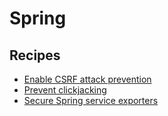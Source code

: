 # Spring

## Recipes

* [Enable CSRF attack prevention](./csrfprotection.md)
* [Prevent clickjacking](./preventclickjacking.md)
* [Secure Spring service exporters](./insecurespringserviceexporter.md)



